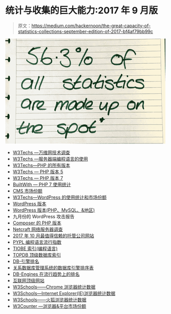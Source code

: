 # 统计与收集的巨大能力:2017 年 9 月版

> 原文：<https://medium.com/hackernoon/the-great-capacity-of-statistics-collections-september-edition-of-2017-bf4af79bb99c>

![](img/e13650efd948f3161b351a94b841d11d.png)

*   [W3Techs —万维网技术调查](https://w3techs.com)
*   [W3Techs —服务器端编程语言的使用](https://w3techs.com/technologies/overview/programming_language/all)
*   [W3Techs—PHP 的所有版本](https://w3techs.com/technologies/details/pl-php/all/all)
*   [W3Techs — PHP 版本 5](https://w3techs.com/technologies/details/pl-php/5/all)
*   [W3Techs — PHP 版本 7](https://w3techs.com/technologies/details/pl-php/7/all)
*   [BuiltWith — PHP 7 使用统计](https://trends.builtwith.com/framework/PHP-7)
*   [CMS 市场份额](https://w3techs.com/technologies/history_overview/content_management)
*   [W3Techs—WordPress 的使用统计和市场份额](https://w3techs.com/technologies/details/cm-wordpress/all/all)
*   [WordPress 版本](https://codex.wordpress.org/WordPress_Versions)
*   [WordPress 版本(PHP、MySQL、&地区)](https://wordpress.org/about/stats/)
*   九月份的 WordPress 攻击报告
*   [Composer 的 PHP 版本](https://seld.be/notes/php-versions-stats-2017-1-edition)
*   [Netcraft 网络服务器调查](https://news.netcraft.com/archives/2017/10/26/october-2017-web-server-survey-13.html)
*   [2017 年 10 月最值得信赖的托管公司网站](https://news.netcraft.com/archives/2017/11/03/most-reliable-hosting-company-sites-in-october-2017.html)
*   [PYPL 编程语言流行指数](http://pypl.github.io/PYPL.html)
*   [TIOBE 索引(编程语言)](https://www.tiobe.com/tiobe-index)
*   [TOPDB 顶级数据库索引](http://pypl.github.io/DB.html)
*   [DB-引擎排名](https://db-engines.com/en/ranking)
*   [关系数据库管理系统的数据库引擎排序表](https://db-engines.com/en/ranking/relational+dbms)
*   [DB-Engines 在流行趋势上的排名](https://db-engines.com/en/ranking_trend)
*   [互联网顶级网站](http://toolbar.netcraft.com/stats/topsites)
*   [W3Schools——Chrome 浏览器统计数据](https://www.w3schools.com/browsers/browsers_chrome.asp)
*   [W3Schools—Internet Explorer(IE)浏览器统计数据](https://www.w3schools.com/browsers/browsers_explorer.asp)
*   [W3Schools——火狐浏览器统计数据](https://www.w3schools.com/browsers/browsers_firefox.asp)
*   [W3Counter —浏览器&平台市场份额](https://www.w3counter.com/globalstats.php)